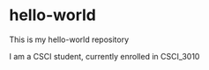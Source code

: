 # hello-world
This is my hello-world repository

I am a CSCI student, currently enrolled in CSCI_3010
